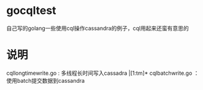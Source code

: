 # gocqltest
自己写的golang一些使用cql操作cassandra的例子，cql用起来还蛮有意思的
# 说明
cqllongtimewrite.go : 多线程长时间写入cassadra                                                                  |[1:tm]*
cqlbatchwrite.go ： 使用batch提交数据到cassandra
